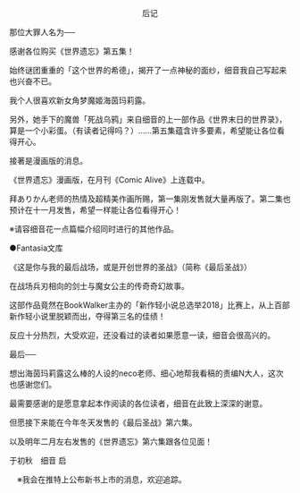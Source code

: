 <p align="center">后记</p>

那位大罪人名为──

感谢各位购买《世界遗忘》第五集！

始终谜团重重的「这个世界的希德」，揭开了一点神秘的面纱，细音我自己写起来也兴奋不已。

我个人很喜欢新女角梦魔姬海茵玛莉露。

另外，她手下的魔兽「死战乌鸦」来自细音的上一部作品《世界末日的世界录》，算是一个小彩蛋。（有读者记得吗？）……第五集蕴含许多要素，希望能让各位看得开心。

接著是漫画版的消息。

《世界遗忘》漫画版，在月刊《Comic Alive》上连载中。

拜ありかん老师的热情及超精美作画所赐，第一集刚发售就大量再版了。第二集也预计在十一月发售，希望一样能让各位看得开心！

※请容细音花一点篇幅介绍同时进行的其他作品。

●Fantasia文库

《这是你与我的最后战场，或是开创世界的圣战》（简称《最后圣战》）

在战场兵刃相向的剑士与魔女公主的传奇奇幻故事。

这部作品竟然在BookWalker主办的「新作轻小说总选举2018」比赛上，从上百部新作轻小说里脱颖而出，夺得第三名的佳绩！

反应十分热烈，大受欢迎，还没看过的读者如果愿意一读，细音会很高兴的。

最后──

想出海茵玛莉露这么棒的人设的neco老师、细心地帮我看稿的责编N大人，这次也感谢您们。

最需要感谢的是愿意拿起本作阅读的各位读者，细音在此致上深深的谢意。

但愿接下来能在今年冬天发售的《最后圣战》第六集。

以及明年二月左右发售的《世界遗忘》第六集跟各位见面！

于初秋　细音 启



　※我会在推特上公布新书上市的消息，欢迎追踪。

